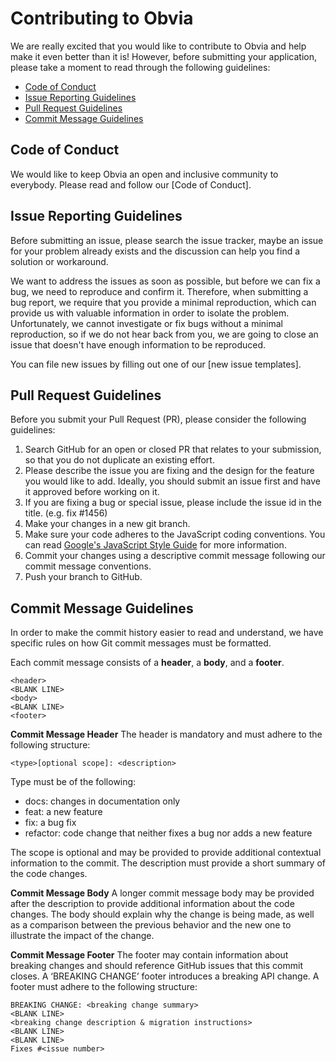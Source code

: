 # Contributing to Obvia

We are really excited that you would like to contribute to Obvia and help make it even better than it is! However, before submitting your application, please take a moment to read through the following guidelines:

- [Code of Conduct](#code-of-conduct)
- [Issue Reporting Guidelines](#issue-reporting-guidelines)
- [Pull Request Guidelines](#pull-request-guidelines)
- [Commit Message Guidelines](#commit-message-guidelines)

## Code of Conduct
We would like to keep Obvia an open and inclusive community to everybody. Please read and follow our [Code of Conduct].

## Issue Reporting Guidelines
Before submitting an issue, please search the issue tracker, maybe an issue for your problem already exists and the discussion can help you find a solution or workaround.

We want to address the issues as soon as possible, but before we can fix a bug, we need to reproduce and confirm it. Therefore, when submitting a bug report, we require that you provide a minimal reproduction, which can provide us with valuable information in order to isolate the problem. 
Unfortunately, we cannot investigate or fix bugs without a minimal reproduction, so if we do not hear back from you, we are going to close an issue that doesn't have enough information to be reproduced.

You can file new issues by filling out one of our [new issue templates].

## Pull Request Guidelines
Before you submit your Pull Request (PR), please consider the following guidelines:
1.	Search GitHub for an open or closed PR that relates to your submission, so that you do not duplicate an existing effort.
2.	Please describe the issue you are fixing and the design for the feature you would like to add. Ideally, you should submit an issue first and have it approved before working on it.
3.	If you are fixing a bug or special issue, please include the issue id in the title. (e.g. fix #1456)
4.	Make your changes in a new git branch.
5.	Make sure your code adheres to the JavaScript coding conventions. You can read [Google's JavaScript Style Guide](https://google.github.io/styleguide/jsguide.html) for more information.
6.	Commit your changes using a descriptive commit message following our commit message conventions.
7.	Push your branch to GitHub.

## Commit Message Guidelines
In order to make the commit history easier to read and understand, we have specific rules on how Git commit messages must be formatted.

Each commit message consists of a **header**, a **body**, and a **footer**.
```
<header>
<BLANK LINE>
<body>
<BLANK LINE>
<footer>
```
**Commit Message Header**
The header is mandatory and must adhere to the following structure:
```
<type>[optional scope]: <description>
```

Type must be of the following:
- docs: changes in documentation only
- feat: a new feature
- fix: a bug fix
- refactor: code change that neither fixes a bug nor adds a new feature

The scope is optional and may be provided to provide additional contextual information to the commit.
The description must provide a short summary of the code changes.

**Commit Message Body**
A longer commit message body may be provided after the description to provide additional information about the code changes. The body should explain why the change is being made, as well as a comparison between the previous behavior and the new one to illustrate the impact of the change.

**Commit Message Footer**
The footer may contain information about breaking changes and should reference GitHub issues that this commit closes. A ‘BREAKING CHANGE’ footer introduces a breaking API change. A footer must adhere to the following structure:
```
BREAKING CHANGE: <breaking change summary>
<BLANK LINE>
<breaking change description & migration instructions>
<BLANK LINE>
<BLANK LINE>
Fixes #<issue number>
```